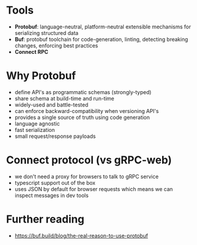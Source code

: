 # Tools

- **Protobuf**: language-neutral, platform-neutral extensible mechanisms for serializing structured data
- **Buf**: protobuf toolchain for code-generation, linting, detecting breaking changes, enforcing best practices
- **Connect RPC**

# Why Protobuf

- define API's as programmatic schemas (strongly-typed)
- share schema at build-time and run-time
- widely-used and battle-tested
- can enforce backward-compatibility when versioning API's
- provides a single source of truth using code generation
- language agnostic
- fast serialization
- small request/response payloads

# Connect protocol (vs gRPC-web)

- we don't need a proxy for browsers to talk to gRPC service
- typescript support out of the box
- uses JSON by default for browser requests which means we can inspect messages in dev tools

# Further reading

- https://buf.build/blog/the-real-reason-to-use-protobuf
